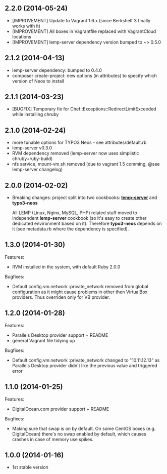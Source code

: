 ## 2.2.0 (2014-05-24)

- [IMPROVEMENT] Update to Vagrant 1.6.x (since Berkshelf 3 finally works with it)
- [IMPROVEMENT] All boxes in Vagrantfile replaced with VagrantCloud locations
- [IMPROVEMENT] lemp-server dependency version bumped to ~> 0.5.0

## 2.1.2 (2014-04-13)

- lemp-server dependency: bumped to 0.4.0
- composer create-project: new options (in attributes) to specify which version of Neos to install

## 2.1.1 (2014-03-23)

- [BUGFIX] Temporary fix for Chef::Exceptions::RedirectLimitExceeded while installing chruby

## 2.1.0 (2014-02-24)

- more tunable options for TYPO3 Neos - see attributes/default.rb
- lemp-server v0.3.0
- RVM dependency removed (lemp-server now uses simplistic chruby+ruby-build)
- nfs service, mount-vm.sh removed (due to vagrant 1.5 comming, @see lemp-server changelog)

## 2.0.0 (2014-02-02)

- Breaking changes: project split into two cookbooks: **[lemp-server](https://github.com/ryzy/vc-lemp-server)** and **typo3-neos**

  All LEMP (Linux, Nginx, MySQL, PHP) related stuff moved to independent **lemp-server** cookbook (so it's easy to create other dedicated environment based on it). Therefore **typo3-neos** depends on it (see metadata.rb where the dependency is specified).

## 1.3.0 (2014-01-30)

Features:

- RVM installed in the system, with default Ruby 2.0.0

Bugfixes:

- Default config.vm.network :private_network removed from global configuration as it might cause problems in other then VirtualBox providers. Thus overriden only for VB provider.

## 1.2.0 (2014-01-28)

Features:

- Parallels Desktop provider support + README
- general Vagrant file tidying up

Bugfixes:

- Default config.vm.network :private_network changed to "10.11.12.13" as Parallels Desktop provider didn't like the previous value and triggered error

## 1.1.0 (2014-01-25)

Features:

- DigitalOcean.com provider support + README

Bugfixes:

- Making sure that swap is on by default. On some CentOS boxes (e.g. DigitalOcean) there's no swap enabled by default, which causes crashes in case of memory use spikes.

## 1.0.0 (2014-01-16)

- 1st stable version
